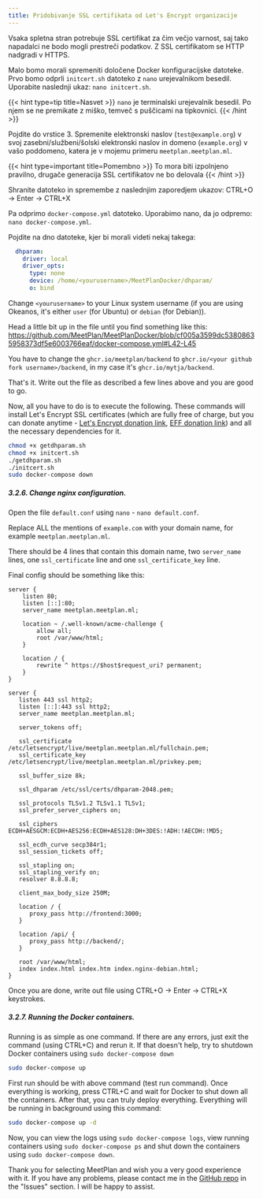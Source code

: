 ```yaml
---
title: Pridobivanje SSL certifikata od Let's Encrypt organizacije
---
```


Vsaka spletna stran potrebuje SSL certifikat za čim večjo varnost, saj tako napadalci ne bodo mogli prestreči podatkov. Z SSL certifikatom se HTTP nadgradi v HTTPS.

Malo bomo morali spremeniti določene Docker konfiguracijske datoteke. Prvo bomo odprli `initcert.sh` datoteko z `nano` urejevalnikom besedil. Uporabite naslednji ukaz: `nano initcert.sh`.

{{< hint type=tip title=Nasvet >}}
`nano` je terminalski urejevalnik besedil. Po njem se ne premikate z miško, temveč s puščicami na tipkovnici.
{{< /hint >}}

Pojdite do vrstice 3. Spremenite elektronski naslov (`test@example.org`) v svoj zasebni/službeni/šolski elektronski naslov in domeno (`example.org`) v vašo poddomeno, katera je v mojemu primeru `meetplan.meetplan.ml`.

{{< hint type=important title=Pomembno >}}
To mora biti izpolnjeno pravilno, drugače generacija SSL certifikatov ne bo delovala
{{< /hint >}}

Shranite datoteko in spremembe z naslednjim zaporedjem ukazov: CTRL+O -> Enter -> CTRL+X

Pa odprimo `docker-compose.yml` datoteko. Uporabimo nano, da jo odpremo: `nano docker-compose.yml`.

Pojdite na dno datoteke, kjer bi morali videti nekaj takega:
```yml
  dhparam:
    driver: local
    driver_opts:
      type: none
      device: /home/<yourusername>/MeetPlanDocker/dhparam/
      o: bind
```

Change `<yourusername>` to your Linux system username (if you are using Okeanos, it's either `user` (for Ubuntu) or `debian` (for Debian)).

Head a little bit up in the file until you find something like this:
https://github.com/MeetPlan/MeetPlanDocker/blob/cf005a3599dc53808635958373df5e6003766eaf/docker-compose.yml#L42-L45

You have to change the `ghcr.io/meetplan/backend` to `ghcr.io/<your github fork username>/backend`, in my case it's `ghcr.io/mytja/backend`.

That's it. Write out the file as described a few lines above and you are good to go.

Now, all you have to do is to execute the following. These commands will install Let's Encrypt SSL certificates (which are fully free of charge, but you can donate anytime - [Let's Encrypt donation link](https://letsencrypt.org/donate), [EFF donation link](https://eff.org/donate-le)) and all the necessary dependencies for it.
```sh
chmod +x getdhparam.sh
chmod +x initcert.sh
./getdhparam.sh
./initcert.sh
sudo docker-compose down
```

##### 3.2.6. Change nginx configuration.
Open the file `default.conf` using `nano` - `nano default.conf`.

Replace ALL the mentions of `example.com` with your domain name, for example `meetplan.meetplan.ml`.

There should be 4 lines that contain this domain name, two `server_name` lines, one `ssl_certificate` line and one `ssl_certificate_key` line.

Final config should be something like this:
```
server {
    listen 80;
    listen [::]:80;
    server_name meetplan.meetplan.ml;

    location ~ /.well-known/acme-challenge {
        allow all;
        root /var/www/html;
    }

    location / {
        rewrite ^ https://$host$request_uri? permanent;
    }
}

server {
   listen 443 ssl http2;
   listen [::]:443 ssl http2;
   server_name meetplan.meetplan.ml;

   server_tokens off;

   ssl_certificate /etc/letsencrypt/live/meetplan.meetplan.ml/fullchain.pem;
   ssl_certificate_key /etc/letsencrypt/live/meetplan.meetplan.ml/privkey.pem;

   ssl_buffer_size 8k;

   ssl_dhparam /etc/ssl/certs/dhparam-2048.pem;

   ssl_protocols TLSv1.2 TLSv1.1 TLSv1;
   ssl_prefer_server_ciphers on;

   ssl_ciphers ECDH+AESGCM:ECDH+AES256:ECDH+AES128:DH+3DES:!ADH:!AECDH:!MD5;

   ssl_ecdh_curve secp384r1;
   ssl_session_tickets off;

   ssl_stapling on;
   ssl_stapling_verify on;
   resolver 8.8.8.8;

   client_max_body_size 250M;

   location / {
      proxy_pass http://frontend:3000;
   }

   location /api/ {
      proxy_pass http://backend/;
   }

   root /var/www/html;
   index index.html index.htm index.nginx-debian.html;
}
```

Once you are done, write out file using CTRL+O -> Enter -> CTRL+X keystrokes.

##### 3.2.7. Running the Docker containers.
Running is as simple as one command. If there are any errors, just exit the command (using CTRL+C) and rerun it. If that doesn't help, try to shutdown Docker containers using `sudo docker-compose down`
```sh
sudo docker-compose up
```

First run should be with above command (test run command). Once everything is working, press CTRL+C and wait for Docker to shut down all the containers. After that, you can truly deploy everything. Everything will be running in background using this command:
```sh
sudo docker-compose up -d
```

Now, you can view the logs using `sudo docker-compose logs`, view running containers using `sudo docker-compose ps` and shut down the containers using `sudo docker-compose down`.


Thank you for selecting MeetPlan and wish you a very good experience with it. If you have any problems, please contact me in the [GitHub repo](https://github.com/MeetPlan/MeetPlanDocker) in the "Issues" section. I will be happy to assist.
